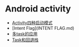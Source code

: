 # Android activity

  - [Activity四种启动模式](Activity四种启动模式.md)
  - [Intent Flag](INTENT FLAG.md)
  - [多task的应用](多TASK的应用.md)
  - [Task和回退栈](Task和回退栈.md)
